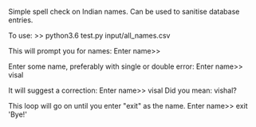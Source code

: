 Simple spell check on Indian names. Can be used to sanitise database entries.

To use:
    >> python3.6 test.py input/all_names.csv

This will prompt you for names:
    Enter name>> 

Enter some name, preferably with single or double error:
    Enter name>> visal

It will suggest a correction:
    Enter name>> visal
    Did you mean: vishal?

This loop will go on until you enter "exit" as the name.
    Enter name>> exit
    'Bye!'

